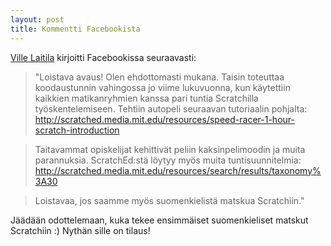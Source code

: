```yaml
---
layout: post
title: Kommentti Facebookista
---
```


[Ville Laitila](https://www.facebook.com/villelai) kirjoitti Facebookissa seuraavasti:

> "Loistava avaus! Olen ehdottomasti mukana. Taisin toteuttaa koodaustunnin vahingossa jo viime lukuvuonna, kun käytettiin kaikkien matikanryhmien kanssa pari tuntia Scratchilla työskentelemiseen. Tehtiin autopeli seuraavan tutoriaalin pohjalta: <http://scratched.media.mit.edu/resources/speed-racer-1-hour-scratch-introduction>

> Taitavammat opiskelijat kehittivät peliin kaksinpelimoodin ja muita parannuksia. ScratchEd:stä löytyy myös muita tuntisuunnitelmia: <http://scratched.media.mit.edu/resources/search/results/taxonomy%3A30>

> Loistavaa, jos saamme myös suomenkielistä matskua Scratchiin."

Jäädään odottelemaan, kuka tekee ensimmäiset suomenkieliset matskut Scratchiin :)
Nythän sille on tilaus!  